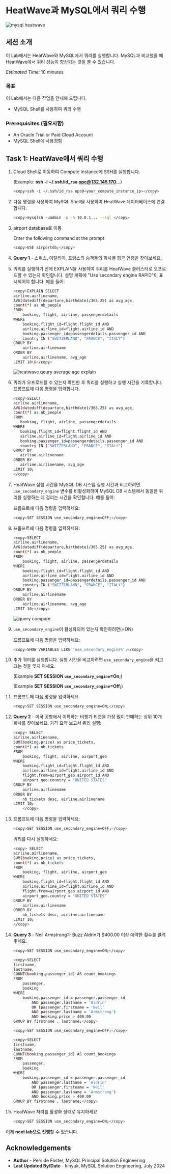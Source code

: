 # HeatWave과 MySQL에서 쿼리 수행 

![mysql heatwave](./images/mysql-heatwave-logo.jpg "mysql heatwave")

## 세션 소개

이 Lab에서는 HeatWave와 MySQL에서 쿼리를 실행합니다. MySQL과 비교했을 때 HeatWave에서 쿼리 성능이 향상되는 것을 볼 수 있습니다.

_Estimated Time:_ 10 minutes

[//]:   [](youtube:fOcDBTf-KqE)

### 목표

이 Lab에서는 다음 작업을 안내해 드립니다.

- MySQL Shell를 사용하여 쿼리 수행

### Prerequisites (필요사항)

- An Oracle Trial or Paid Cloud Account
- MySQL Shell에 사용경험

## Task 1: HeatWave에서 쿼리 수행

1. Cloud Shell로 이동하여 Compute Instance에 SSH를 실행합니다.

    (Example: **ssh -i ~/.ssh/id_rsa opc@132.145.170...**) 

    ```bash
    <copy>ssh -i ~/.ssh/id_rsa opc@<your_compute_instance_ip></copy>
    ```

2. 다음 명령을 사용하여 MySQL Shell을 사용하여 HeatWave 데이터베이스에 연결합니다.

    ```bash
    <copy>mysqlsh -uadmin -p -h 10.0.1... --sql </copy>
    ```

3. airport database로 이동

    Enter the following command at the prompt

    ```bash
    <copy>USE airportdb;</copy>
    ```

4. **Query 1** - 스위스, 이탈리아, 프랑스의 승객들의 회사별 평균 연령을 찾아보세요.

5. 쿼리를 실행하기 전에 EXPLAIN을 사용하여 쿼리를 HeatWave 클러스터로 오프로드할 수 있는지 확인합니다. 설명 계획에 "Use secondary engine RAPID"이 표시되어야 합니다. 예를 들어:

    ```bash
    <copy>EXPLAIN SELECT
    airline.airlinename,
    AVG(datediff(departure,birthdate)/365.25) as avg_age,
    count(*) as nb_people
    FROM
        booking, flight, airline, passengerdetails
    WHERE
        booking.flight_id=flight.flight_id AND
        airline.airline_id=flight.airline_id AND
        booking.passenger_id=passengerdetails.passenger_id AND
        country IN ("SWITZERLAND", "FRANCE", "ITALY")
    GROUP BY
        airline.airlinename
    ORDER BY
        airline.airlinename, avg_age
    LIMIT 10\G</copy>
    ```

    ![heatwave qeury average age explain](./images/heatwave-qeury-explain.png "heatwave qeury average age explain")

6. 쿼리가 오프로드될 수 있는지 확인한 후 쿼리를 실행하고 실행 시간을 기록합니다. 프롬프트에 다음 명령을 입력합니다.

     ```bash
    <copy>SELECT
    airline.airlinename,
    AVG(datediff(departure,birthdate)/365.25) as avg_age,
    count(*) as nb_people
    FROM
        booking, flight, airline, passengerdetails
    WHERE
        booking.flight_id=flight.flight_id AND
        airline.airline_id=flight.airline_id AND
        booking.passenger_id=passengerdetails.passenger_id AND
        country IN ("SWITZERLAND", "FRANCE", "ITALY")
    GROUP BY
        airline.airlinename
    ORDER BY
        airline.airlinename, avg_age
    LIMIT 10;
    </copy>
    ```

7. HeatWave 실행 시간을 MySQL DB 시스템 실행 시간과 비교하려면 `use_secondary_engine` 변수를 비활성화하여 MySQL DB 시스템에서 동일한 쿼리를 실행하는 데 걸리는 시간을 확인합니다. 예를 들어:

    프롬프트에 다음 명령을 입력하세요:

    ```bash
    <copy>SET SESSION use_secondary_engine=OFF;</copy>
    ```

8. 프롬프트에 다음 명령을 입력하세요:

    ```bash
    <copy>SELECT
    airline.airlinename,
    AVG(datediff(departure,birthdate)/365.25) as avg_age,
    count(*) as nb_people
    FROM
        booking, flight, airline, passengerdetails
    WHERE
        booking.flight_id=flight.flight_id AND
        airline.airline_id=flight.airline_id AND
        booking.passenger_id=passengerdetails.passenger_id AND
        country IN ("SWITZERLAND", "FRANCE", "ITALY")
    GROUP BY
        airline.airlinename
    ORDER BY
        airline.airlinename, avg_age
    LIMIT 10;</copy>
    ```

    ![query compare](./images/heatwave-qeury-avg.png " query compare")

9. `use_secondary_engine`이 활성화되어 있는지 확인하려면(=ON)

    프롬프트에 다음 명령을 입력하세요:

    ```bash
    <copy>SHOW VARIABLES LIKE 'use_secondary_engine%';</copy>
    ```

10. 추가 쿼리를 실행합니다. 실행 시간을 비교하려면 `use_secondary_engine`을 켜고 끄는 것을 잊지 마세요.

    (Example  **SET SESSION `use_secondary_engine`=On;**)

    (Example  **SET SESSION `use_secondary_engine`=Off;**)      

11. 프롬프트에 다음 명령을 입력하세요.

    ```bash
    <copy>SET SESSION use_secondary_engine=ON;</copy>
    ```

12. **Query 2** -  미국 공항에서 이륙하는 비행기 티켓을 가장 많이 판매하는 상위 10개 회사를 찾아보세요. 가격 요약 보고서 쿼리 실행:

    ```bash
    <copy> SELECT
    airline.airlinename,
    SUM(booking.price) as price_tickets,
    count(*) as nb_tickets
    FROM
        booking, flight, airline, airport_geo
    WHERE
        booking.flight_id=flight.flight_id AND
        airline.airline_id=flight.airline_id AND
        flight.from=airport_geo.airport_id AND
        airport_geo.country = "UNITED STATES"
    GROUP BY
        airline.airlinename
    ORDER BY
        nb_tickets desc, airline.airlinename
    LIMIT 10;
        </copy>
    ```

13. 프롬프트에 다음 명령을 입력하세요:

    ```bash
    <copy>SET SESSION use_secondary_engine=OFF;</copy>
    ```

    쿼리를 다시 실행하세요:

    ```bash
    <copy> SELECT
    airline.airlinename,
    SUM(booking.price) as price_tickets,
    count(*) as nb_tickets
    FROM
        booking, flight, airline, airport_geo
    WHERE
        booking.flight_id=flight.flight_id AND
        airline.airline_id=flight.airline_id AND
        flight.from=airport_geo.airport_id AND
        airport_geo.country = "UNITED STATES"
    GROUP BY
        airline.airlinename
    ORDER BY
        nb_tickets desc, airline.airlinename
    LIMIT 10;
    </copy>
    ```

14. **Query 3** - Neil Armstrong과 Buzz Aldrin가 $400.00 이상 예약한 횟수를 알려주세요.

    ```bash
    <copy>SET SESSION use_secondary_engine=ON;</copy>
    ```

    ```bash
    <copy>SELECT
    firstname,
    lastname,
    COUNT(booking.passenger_id) AS count_bookings
    FROM
        passenger,
        booking
    WHERE
        booking.passenger_id = passenger.passenger_id
            AND passenger.lastname = 'Aldrin'
            OR (passenger.firstname = 'Neil'
            AND passenger.lastname = 'Armstrong')
            AND booking.price > 400.00
    GROUP BY firstname , lastname;</copy>
    ```

    ```bash
    <copy>SET SESSION use_secondary_engine=OFF;</copy>
    ```

    ```bash
    <copy>SELECT
    firstname,
    lastname,
    COUNT(booking.passenger_id) AS count_bookings
    FROM
        passenger,
        booking
    WHERE
        booking.passenger_id = passenger.passenger_id
            AND passenger.lastname = 'Aldrin'
            OR (passenger.firstname = 'Neil'
            AND passenger.lastname = 'Armstrong')
            AND booking.price > 400.00
    GROUP BY firstname , lastname;</copy>
    ```

15. HeatWave 처리를 활성화 상태로 유지하세요

    ```bash
    <copy>SET SESSION use_secondary_engine=ON;</copy>
    ```

이제 **next lab으로 진행**할 수 있습니다.

## Acknowledgements

- **Author** - Perside Foster, MySQL Principal Solution Engineering
- **Last Updated By/Date** - kihyuk, MySQL Solution Engineering, July 2024
